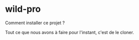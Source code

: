 # wild-pro
Comment installer ce projet ?

Tout ce que nous avons à faire pour l'instant, c'est de le cloner.